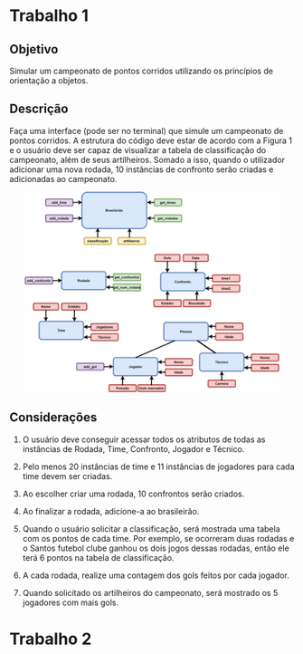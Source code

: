 # Trabalho 1

## Objetivo

Simular um campeonato de pontos corridos utilizando os princípios de orientação a objetos.

## Descrição 

Faça uma interface (pode ser no terminal) que simule um campeonato de pontos corridos. A estrutura do código deve estar de acordo com a Figura 1 e o usuário deve ser capaz de visualizar a tabela de classificação do campeonato, além de seus artilheiros. Somado a isso, quando o utilizador adicionar uma nova rodada, 10 instâncias de confronto serão criadas e adicionadas ao campeonato.

<p align="center">
  <img src="https://github.com/matheusdutra0207/Trabalho-2-ling-prog-POO/blob/main/Imagens/estrutura.png" width="450" title="prog 1 e 2">
</p>


## Considerações

1. O usuário deve conseguir acessar todos os atributos de todas as instâncias de Rodada, Time, Confronto, Jogador e Técnico.

2. Pelo menos 20 instâncias de time e 11 instâncias de jogadores para cada time devem ser criadas. 

3. Ao escolher criar uma rodada, 10 confrontos serão criados.

4. Ao finalizar a rodada, adicione-a ao brasileirão.

5. Quando o usuário solicitar a classificação, será mostrada uma tabela com os pontos de cada time. Por exemplo, se ocorreram duas rodadas e o Santos futebol clube ganhou os dois jogos dessas rodadas, então ele terá 6 pontos na tabela de classificação. 

6. A cada rodada, realize uma contagem dos gols feitos por cada jogador.

7. Quando solicitado os artilheiros do campeonato, será mostrado os 5 jogadores com mais gols.  


# Trabalho 2




